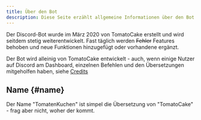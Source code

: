 ```yaml
---
title: Über den Bot
description: Diese Seite erzählt allgemeine Informationen über den Bot.
---
```


Der Discord-Bot wurde im März 2020 von TomatoCake erstellt und wird seitdem stetig weiterentwickelt. Fast täglich werden ~~Fehler~~ Features behoben und neue Funktionen hinzugefügt oder vorhandene ergänzt.

Der Bot wird alleinig von TomatoCake entwickelt - auch, wenn einige Nutzer auf Discord am Dashboard, einzelnen Befehlen und den Übersetzungen mitgeholfen haben, siehe [Credits](https://tomatenkuchen.com/credits)

## Name {#name}

Der Name "TomatenKuchen" ist simpel die Übersetzung von "TomatoCake" - frag aber nicht, woher der kommt.

<!--
:::note

Some **content** with _Markdown_ `syntax`.

:::

:::tip Your Title

Some **content** with _Markdown_ `syntax`.

:::

:::info

Some **content** with _Markdown_ `syntax`.

:::

:::warning

Some **content** with _Markdown_ `syntax`.

:::

:::danger Your Title

Some **content** with _Markdown_ `syntax`.

:::
-->
